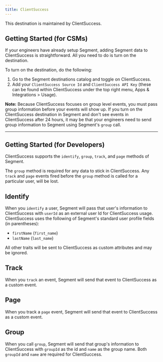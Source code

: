 ```yaml
---
title: ClientSuccess 
---
```

This destination is maintained by ClientSuccess.

## Getting Started (for CSMs)

If your engineers have already setup Segment, adding Segment data to ClientSuccess is straightforward. All you need to do is turn on the destination.

To turn on the destination, do the following:

1. Go to the Segment destinations catalog and toggle on ClientSuccess.
2. Add your `ClientSuccess Source Id` and `ClientSuccess API Key` (these can be found within ClientSuccess under the top right menu, Apps & Integrations > Usage).


**Note:** Because ClientSuccess focuses on group level events, you must pass group information before your events will show up. If you turn on the ClientSuccess destination in Segment and don't see events in ClientSuccess after 24 hours, it may be that your engineers need to send group information to Segment using Segment's `group` call.

- - -

## Getting Started (for Developers)

ClientSuccess supports the `identify`, `group`, `track`, and `page` methods of Segment.

The `group` method is required for any data to stick in ClientSuccess. Any `track` and `page` events fired before the `group` method is called for a particular user, will be lost.


## Identify

When you `identify` a user, Segment will pass that user's information to ClientSuccess with `userId` as an external user Id for ClientSuccess usage. ClientSuccess uses the following of Segment's standard user profile fields (in parentheses):

- `firstName` (`first_name`)
- `lastName` (`last_name`)

All other traits will be sent to ClientSuccess as custom attributes and may be ignored.

## Track

When you `track` an event, Segment will send that event to ClientSuccess as a custom event.

## Page

When you track a `page` event, Segment will send that event to ClientSuccess as a custom event.

## Group

When you call `group`, Segment will send that group's information to ClientSuccess with `groupId` as the id and `name` as the group name.  Both `groupId` and `name` are required for ClientSuccess.

